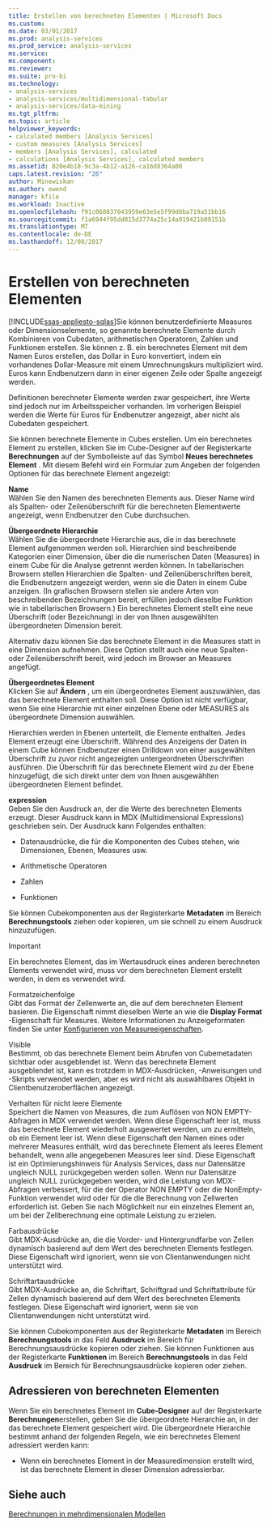```yaml
---
title: Erstellen von berechneten Elementen | Microsoft Docs
ms.custom: 
ms.date: 03/01/2017
ms.prod: analysis-services
ms.prod_service: analysis-services
ms.service: 
ms.component: 
ms.reviewer: 
ms.suite: pro-bi
ms.technology:
- analysis-services
- analysis-services/multidimensional-tabular
- analysis-services/data-mining
ms.tgt_pltfrm: 
ms.topic: article
helpviewer_keywords:
- calculated members [Analysis Services]
- custom measures [Analysis Services]
- members [Analysis Services], calculated
- calculations [Analysis Services], calculated members
ms.assetid: 820e4b18-9c3a-4b12-a126-ca16d8364a00
caps.latest.revision: "26"
author: Minewiskan
ms.author: owend
manager: kfile
ms.workload: Inactive
ms.openlocfilehash: f91c068837043959e63e5e5f99d8ba719a51bb16
ms.sourcegitcommit: f1a6944f95dd015d3774a25c14a919421b09151b
ms.translationtype: MT
ms.contentlocale: de-DE
ms.lasthandoff: 12/08/2017
---
```

# <a name="create-calculated-members"></a>Erstellen von berechneten Elementen
[!INCLUDE[ssas-appliesto-sqlas](../../includes/ssas-appliesto-sqlas.md)]Sie können benutzerdefinierte Measures oder Dimensionselemente, so genannte berechnete Elemente durch Kombinieren von Cubedaten, arithmetischen Operatoren, Zahlen und Funktionen erstellen. Sie können z. B. ein berechnetes Element mit dem Namen Euros erstellen, das Dollar in Euro konvertiert, indem ein vorhandenes Dollar-Measure mit einem Umrechnungskurs multipliziert wird. Euros kann Endbenutzern dann in einer eigenen Zeile oder Spalte angezeigt werden.  
  
 Definitionen berechneter Elemente werden zwar gespeichert, ihre Werte sind jedoch nur im Arbeitsspeicher vorhanden. Im vorherigen Beispiel werden die Werte für Euros für Endbenutzer angezeigt, aber nicht als Cubedaten gespeichert.  
  
 Sie können berechnete Elemente in Cubes erstellen. Um ein berechnetes Element zu erstellen, klicken Sie im Cube-Designer auf der Registerkarte **Berechnungen** auf der Symbolleiste auf das Symbol **Neues berechnetes Element** . Mit diesem Befehl wird ein Formular zum Angeben der folgenden Optionen für das berechnete Element angezeigt:  
  
 **Name**  
 Wählen Sie den Namen des berechneten Elements aus. Dieser Name wird als Spalten- oder Zeilenüberschrift für die berechneten Elementwerte angezeigt, wenn Endbenutzer den Cube durchsuchen.  
  
 **Übergeordnete Hierarchie**  
 Wählen Sie die übergeordnete Hierarchie aus, die in das berechnete Element aufgenommen werden soll. Hierarchien sind beschreibende Kategorien einer Dimension, über die die numerischen Daten (Measures) in einem Cube für die Analyse getrennt werden können. In tabellarischen Browsern stellen Hierarchien die Spalten- und Zeilenüberschriften bereit, die Endbenutzern angezeigt werden, wenn sie die Daten in einem Cube anzeigen. (In grafischen Browsern stellen sie andere Arten von beschreibenden Bezeichnungen bereit, erfüllen jedoch dieselbe Funktion wie in tabellarischen Browsern.) Ein berechnetes Element stellt eine neue Überschrift (oder Bezeichnung) in der von Ihnen ausgewählten übergeordneten Dimension bereit.  
  
 Alternativ dazu können Sie das berechnete Element in die Measures statt in eine Dimension aufnehmen. Diese Option stellt auch eine neue Spalten- oder Zeilenüberschrift bereit, wird jedoch im Browser an Measures angefügt.  
  
 **Übergeordnetes Element**  
 Klicken Sie auf **Ändern** , um ein übergeordnetes Element auszuwählen, das das berechnete Element enthalten soll. Diese Option ist nicht verfügbar, wenn Sie eine Hierarchie mit einer einzelnen Ebene oder MEASURES als übergeordnete Dimension auswählen.  
  
 Hierarchien werden in Ebenen unterteilt, die Elemente enthalten. Jedes Element erzeugt eine Überschrift. Während des Anzeigens der Daten in einem Cube können Endbenutzer einen Drilldown von einer ausgewählten Überschrift zu zuvor nicht angezeigten untergeordneten Überschriften ausführen. Die Überschrift für das berechnete Element wird zu der Ebene hinzugefügt, die sich direkt unter dem von Ihnen ausgewählten übergeordneten Element befindet.  
  
 **expression**  
 Geben Sie den Ausdruck an, der die Werte des berechneten Elements erzeugt. Dieser Ausdruck kann in MDX (Multidimensional Expressions) geschrieben sein. Der Ausdruck kann Folgendes enthalten:  
  
-   Datenausdrücke, die für die Komponenten des Cubes stehen, wie Dimensionen, Ebenen, Measures usw.  
  
-   Arithmetische Operatoren  
  
-   Zahlen  
  
-   Funktionen  
  
 Sie können Cubekomponenten aus der Registerkarte **Metadaten** im Bereich **Berechnungstools** ziehen oder kopieren, um sie schnell zu einem Ausdruck hinzuzufügen.  
  
> [!IMPORTANT]  
>  Ein berechnetes Element, das im Wertausdruck eines anderen berechneten Elements verwendet wird, muss vor dem berechneten Element erstellt werden, in dem es verwendet wird.  
  
 Formatzeichenfolge  
 Gibt das Format der Zellenwerte an, die auf dem berechneten Element basieren. Die Eigenschaft nimmt dieselben Werte an wie die **Display Format** -Eigenschaft für Measures. Weitere Informationen zu Anzeigeformaten finden Sie unter [Konfigurieren von Measureeigenschaften](../../analysis-services/multidimensional-models/configure-measure-properties.md).  
  
 Visible  
 Bestimmt, ob das berechnete Element beim Abrufen von Cubemetadaten sichtbar oder ausgeblendet ist. Wenn das berechnete Element ausgeblendet ist, kann es trotzdem in MDX-Ausdrücken, -Anweisungen und -Skripts verwendet werden, aber es wird nicht als auswählbares Objekt in Clientbenutzeroberflächen angezeigt.  
  
 Verhalten für nicht leere Elemente  
 Speichert die Namen von Measures, die zum Auflösen von NON EMPTY-Abfragen in MDX verwendet werden. Wenn diese Eigenschaft leer ist, muss das berechnete Element wiederholt ausgewertet werden, um zu ermitteln, ob ein Element leer ist. Wenn diese Eigenschaft den Namen eines oder mehrerer Measures enthält, wird das berechnete Element als leeres Element behandelt, wenn alle angegebenen Measures leer sind. Diese Eigenschaft ist ein Optimierungshinweis für Analysis Services, dass nur Datensätze ungleich NULL zurückgegeben werden sollen. Wenn nur Datensätze ungleich NULL zurückgegeben werden, wird die Leistung von MDX-Abfragen verbessert, für die der Operator NON EMPTY oder die NonEmpty-Funktion verwendet wird oder für die die Berechnung von Zellwerten erforderlich ist. Geben Sie nach Möglichkeit nur ein einzelnes Element an, um bei der Zellberechnung eine optimale Leistung zu erzielen.  
  
 Farbausdrücke  
 Gibt MDX-Ausdrücke an, die die Vorder- und Hintergrundfarbe von Zellen dynamisch basierend auf dem Wert des berechneten Elements festlegen. Diese Eigenschaft wird ignoriert, wenn sie von Clientanwendungen nicht unterstützt wird.  
  
 Schriftartausdrücke  
 Gibt MDX-Ausdrücke an, die Schriftart, Schriftgrad und Schriftattribute für Zellen dynamisch basierend auf dem Wert des berechneten Elements festlegen. Diese Eigenschaft wird ignoriert, wenn sie von Clientanwendungen nicht unterstützt wird.  
  
 Sie können Cubekomponenten aus der Registerkarte **Metadaten** im Bereich **Berechnungstools** in das Feld **Ausdruck** im Bereich für Berechnungsausdrücke kopieren oder ziehen. Sie können Funktionen aus der Registerkarte **Funktionen** im Bereich **Berechnungstools** in das Feld **Ausdruck** im Bereich für Berechnungsausdrücke kopieren oder ziehen.  
  
## <a name="addressing-calculated-members"></a>Adressieren von berechneten Elementen  
 Wenn Sie ein berechnetes Element im **Cube-Designer** auf der Registerkarte **Berechnungen**erstellen, geben Sie die übergeordnete Hierarchie an, in der das berechnete Element gespeichert wird. Die übergeordnete Hierarchie bestimmt anhand der folgenden Regeln, wie ein berechnetes Element adressiert werden kann:  
  
-   Wenn ein berechnetes Element in der Measuredimension erstellt wird, ist das berechnete Element in dieser Dimension adressierbar.  
  
## <a name="see-also"></a>Siehe auch  
 [Berechnungen in mehrdimensionalen Modellen](../../analysis-services/multidimensional-models/calculations-in-multidimensional-models.md)  
  
  
